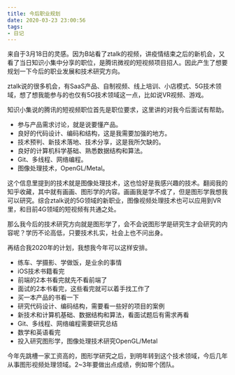 ```yaml
---
title: 今后职业规划
date: 2020-03-23 23:00:56
tags:
- 日记
---
```


来自于3月18日的灵感。因为B站看了ztalk的视频，讲疫情结束之后的新机会，又看了当日知识小集中分享的职位，是腾讯微视的短视频项目招人。因此产生了想要规划一下今后的职业发展和技术研究方向。

ztalk说的很多机会，有SaaS产品、自制视频、线上培训、小店模式、5G技术领域，想了想我能参与的也仅有5G技术领域这一点，比如说VR视频、游戏。

知识小集说的腾讯的短视频职位首先是职位要求，这里讲的对我今后面试有帮助。

- 参与产品需求讨论，就是说要懂产品。
- 良好的代码设计、编码和结构，这是我需要加强的地方。
- 技术预判、新技术落地、技术分享，这是我所欠缺的。
- 良好的计算机科学基础、熟悉数据结构和算法。
- Git、多线程、网络编程。
- 图像处理技术，OpenGL/Metal。

这个信息里提到的技术就是图像处理技术，这也恰好是我感兴趣的技术。翻阅我的知乎收藏，其中就有画画、图形学的内容。画画我是学不成了，但是图形学我想我可以研究。综合ztalk说的5G领域的新职业，图像视频处理技术也可以应用到VR里，和目前4G领域的短视频有共通之处。

那么我今后的技术研究方向就是图形学了，会不会说图形学是研究生才会研究的内容呢？学历不论高低，只要技术扎实，社会上也不问出身。

再结合我2020年的计划，我想我今年可以这样安排。

- 练车、学摄影、学做饭，是业余的事情
- iOS技术书籍看完
- 前端的2本书看完就先不看前端了
- 面试的2本书看完，这些看完就可以着手找工作了
- 买一本产品的书看一下
- 研究代码设计、编码结构，需要看一些好的项目的案例
- 新技术和计算机基础、数据结构和算法，看面试题后有需求再看
- Git、多线程、网络编程需要研究总结
- 数学和英语看完
- 投入研究图形学，图像处理技术研究OpenGL/Metal

今年先跳槽一家工资高的，图形学研究之后，到明年转到这个技术领域，今后几年从事图形视频处理领域。2~3年要做出点成绩，例如带个团队。
